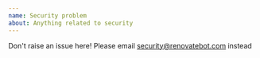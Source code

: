```yaml
---
name: Security problem
about: Anything related to security
---
```


Don't raise an issue here! Please email security@renovatebot.com instead

